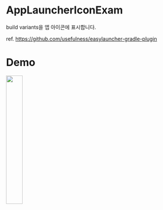 # AppLauncherIconExam
build variants을 앱 아이콘에 표시합니다.

ref. https://github.com/usefulness/easylauncher-gradle-plugin

# Demo
<img src="https://user-images.githubusercontent.com/48344355/149792333-0978d0f5-6cda-42a2-abdd-c0970b83709d.png" width=30% />
